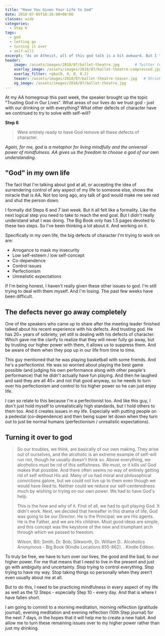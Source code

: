 ```yaml
---
title: "Have You Given Your Life to God"
date: 2018-07-05T18:26:00+00:00
classes: wide
categories:
  - Step 6
tags:
  - god
  - letting go
  - turning it over
  - self-will
excerpt: "As an Atheist, all of this god talk is a bit awkward. But I thought this was an interesting topic when it was brought up at my homegroup AA meeting last Monday."
header:
    image: /assets/images/2018/07/ballet-theatre.jpg       # Twitter (use 'overlay_image')
    overlay_image: /assets/images/2018/07/ballet-theatre-compressed.jpg  # Article header at 2048x768
    overlay_filter: rgba(0, 0, 0, 0.2)
    teaser: /assets/images/2018/07/ballet-theatre-teaser.jpg   # Shrink image to 575x216
    og_image: /assets/images/2018/07/ballet-theatre.jpg
---
```


At my AA homegroup this past week, the speaker brought up the topic "Trusting God in Our Lives". What areas of our lives do we trust god - just with our drinking or with everything? What other defects of character have we continued to try to solve with self-will?

**Step 6**
> Were entirely ready to have God remove all these defects of character.

*Again, for me, god is a metaphor for living mindfully and the universal power of mindfulness. AA gives us the freedom to choose a god of our own understanding.*

## "God" in my own life
The fact that I'm talking about god at all, or accepting the idea of surrendering control of any aspect of my life to someone else, shows the miracle that is AA. Not too long ago, any talk of god would make me see red and shut the person down.

I formally did Steps 6 and 7 last week. But it all felt like a formality. Like the next logical step you need to take to reach the end goal. But I didn't really understand what I was doing. The Big Book only has 1.5 pages devoted to these two steps. So I've been thinking a lot about it. And working on it.

Specifically in my own life, the big defects of character I'm trying to work on are:
- Arrogance to mask my insecurity
- Low self-esteem / low self-concept
- Co-dependence
- Control issues
- Perfectionism
- Unrealistic expectations

If I'm being honest, I haven't really given these other issues to god. I'm still trying to deal with them myself. And I'm losing. The past few weeks have been difficult.

## The defects never go away completely
One of the speakers who came up to share after the meeting leader finished talked about his recent experience with his defects. And trusting god. He has 20+ years of sobriety, yet still is dealing with his defects of character. Which gave me the clarify to realize that they will never fully go away, but by trusting our higher power with them, it allows us to suppress them. And be aware of them when they pop up in our life from time to time.

This guy mentioned that he was playing basketball with some friends. And he's a perfectionist. He was so worried about playing the best game possible (and judging his own performance along with other people's performance) that he didn't actually have fun playing. And then he laughed and said they are all 40+ and not that good anyway, so he needs to turn over his perfectionism and control to his higher power so he can just enjoy life.

I can so relate to this because I'm a perfectionist too. And like this guy, I don't just hold myself to unrealistically high standards, but I hold others to them too. And it creates issues in my life. Especially with putting people on a pedestal (co-dependence) and then being super let down when they turn out to just be normal humans (perfectionism / unrealistic expectations).

## Turning it over to god

> So our troubles, we think, are basically of our own making. They arise out of ourselves, and the alcoholic is an extreme example of self-will run riot, though he usually doesn't think so. Above everything, we alcoholics must be rid of this selfishness. We must, or it kills us! God makes that possible. And there often seems no way of entirely getting rid of self without His aid. Many of us had moral and philosophical convictions galore, but we could not live up to them even though we would have liked to. Neither could we reduce our self-centeredness much by wishing or trying on our own power. We had to have God's help. 
> 
> This is the how and why of it. First of all, we had to quit playing God. It didn't work. Next, we decided that hereafter in this drama of life, God was going to be our Director. He is the Principal; we are His agents. He is the Father, and we are His children. Most good ideas are simple, and this concept was the keystone of the new and triumphant arch through which we passed to freedom.
> 
> Wilson, Bill; Smith, Dr. Bob; Silkworth, Dr. William D.. Alcoholics Anonymous - Big Book (Kindle Locations 855-862).  . Kindle Edition. 

To truly be free, we have to turn over our lives, the good and the bad, to our higher power. For me that means that I need to live in the present and just go with ambiguity and uncertainty. Stop trying to control everything. Stop trying to have my way. Stop taking things so personally when they aren't even usually about me at all.

But to do this, I need to be practicing mindfulness in every aspect of my life as well as the 12 Steps - especially Step 10 - every day. And that is where I have fallen short.

I am going to commit to a morning meditation, morning reflection (gratitude journal), evening meditation and evening reflection (10th Step journal) for the next 7 days, in the hopes that it will help me to create a new habit. And allow me to turn these remaining issues over to my higher power rather than just my drinking.
